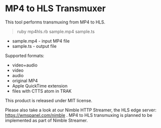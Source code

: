 MP4 to HLS Transmuxer
==================

This tool performs transmuxing from MP4 to HLS.

> ruby mp4hls.rb sample.mp4 sample.ts

- sample.mp4 - input MP4 file
- sample.ts - output file

Supported formats:
- video+audio
- video
- audio
- original MP4
- Apple QuickTime extension
- files with CTTS atom in TRAK

This product is released under MIT license.

Please also take a look at our Nimble HTTP Streamer, the HLS edge server: https://wmspanel.com/nimble .
MP4 to HLS transmuxing is planned to be implemented as part of Nimble Streamer.
